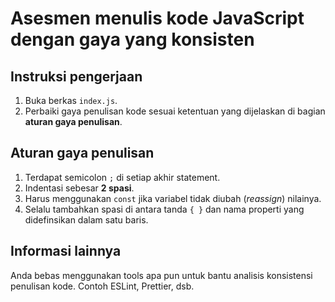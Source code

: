 # Asesmen menulis kode JavaScript dengan gaya yang konsisten

## Instruksi pengerjaan
1. Buka berkas `index.js`.
2. Perbaiki gaya penulisan kode sesuai ketentuan yang dijelaskan di bagian **aturan gaya penulisan**.

## Aturan gaya penulisan
1. Terdapat semicolon `;` di setiap akhir statement.
2. Indentasi sebesar **2 spasi**.
3. Harus menggunakan `const` jika variabel tidak diubah (_reassign_) nilainya.
4. Selalu tambahkan spasi di antara tanda `{ }` dan nama properti yang didefinsikan dalam satu baris.

## Informasi lainnya
Anda bebas menggunakan tools apa pun untuk bantu analisis konsistensi penulisan kode. Contoh ESLint, Prettier, dsb.
